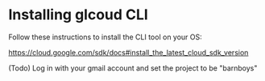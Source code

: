 # Installing glcoud CLI

Follow these instructions to install the CLI tool on your OS:

<https://cloud.google.com/sdk/docs#install_the_latest_cloud_sdk_version>

(Todo) Log in with your gmail account and set the project to be "barnboys"
